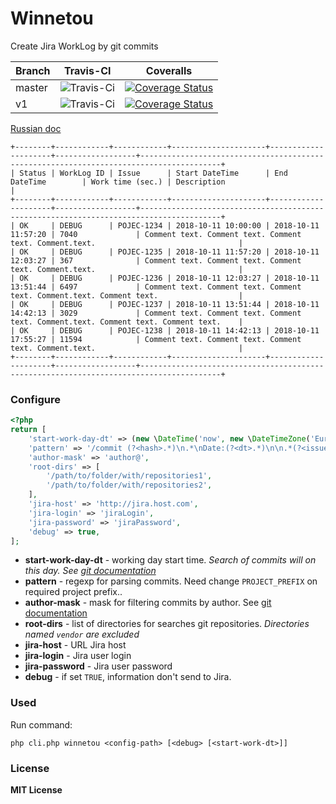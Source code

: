 # Winnetou 

Create Jira WorkLog by git commits

Branch | Travis-CI                                                             | Coveralls
------ | ----------------------------------------------------------------------|----------
master | ![Travis-Ci](https://travis-ci.org/iPrior/winnetou.svg?branch=master) | [![Coverage Status](https://coveralls.io/repos/github/iPrior/winnetou/badge.svg?branch=master)](https://coveralls.io/github/iPrior/winnetou?master)
v1     | ![Travis-Ci](https://travis-ci.org/iPrior/winnetou.svg?branch=v1)     | [![Coverage Status](https://coveralls.io/repos/github/iPrior/winnetou/badge.svg?branch=v1)](https://coveralls.io/github/iPrior/winnetou?branch=v1)


[Russian doc](./ru-readme.md)

```text
+--------+------------+------------+---------------------+---------------------+------------------+----------------------------------------------------------------------------------------+
| Status | WorkLog ID | Issue      | Start DateTime      | End DateTime        | Work time (sec.) | Description                                                                            |
+--------+------------+------------+---------------------+---------------------+------------------+----------------------------------------------------------------------------------------+
| OK     | DEBUG      | POJEC-1234 | 2018-10-11 10:00:00 | 2018-10-11 11:57:20 | 7040             | Comment text. Comment text. Comment text. Comment.text.                                |
| OK     | DEBUG      | POJEC-1235 | 2018-10-11 11:57:20 | 2018-10-11 12:03:27 | 367              | Comment text. Comment text. Comment text. Comment.text.                                |
| OK     | DEBUG      | POJEC-1236 | 2018-10-11 12:03:27 | 2018-10-11 13:51:44 | 6497             | Comment text. Comment text. Comment text. Comment.text. Comment text.                  |
| OK     | DEBUG      | POJEC-1237 | 2018-10-11 13:51:44 | 2018-10-11 14:42:13 | 3029             | Comment text. Comment text. Comment text. Comment.text. Comment text. Comment text.    |
| OK     | DEBUG      | POJEC-1238 | 2018-10-11 14:42:13 | 2018-10-11 17:55:27 | 11594            | Comment text. Comment text. Comment text. Comment.text.                                |
+--------+------------+------------+---------------------+---------------------+------------------+----------------------------------------------------------------------------------------+

```

### Configure

```php
<?php
return [
    'start-work-day-dt' => (new \DateTime('now', new \DateTimeZone('Europe/Moscow')))->setTime(10, 0, 0),
    'pattern' => '/commit (?<hash>.*)\n.*\nDate:(?<dt>.*)\n\n.*(?<issue>PROJECT_PREFIX-\d{1,}) (?<comment>.*)\n/mu',
    'author-mask' => 'author@',
    'root-dirs' => [
        '/path/to/folder/with/repositories1',
        '/path/to/folder/with/repositories2',
    ],
    'jira-host' => 'http://jira.host.com',
    'jira-login' => 'jiraLogin',
    'jira-password' => 'jiraPassword',
    'debug' => true,
];
```

* **start-work-day-dt** - working day start time. *Search of commits will on this day. See [git documentation](https://git-scm.com/docs/git-log#git-log---afterltdategt)*
* **pattern** - regexp for parsing commits. Need change  `PROJECT_PREFIX` on required project prefix..
* **author-mask** - mask for filtering commits by author. See [git documentation](https://git-scm.com/docs/git-log#git-log---authorltpatterngt)
* **root-dirs** - list of directories for searches git repositories. *Directories named `vendor` are excluded*
* **jira-host** - URL Jira host
* **jira-login** - Jira user login
* **jira-password** - Jira user password
* **debug** - if set `TRUE`, information don't send to Jira.

### Used

Run command:

`php cli.php winnetou <config-path> [<debug> [<start-work-dt>]]`


### License

**MIT License**
